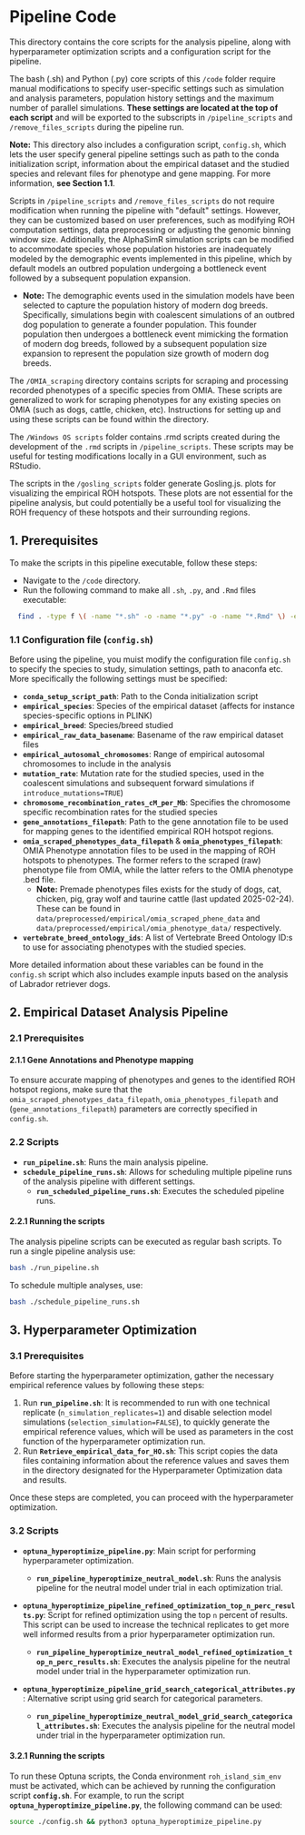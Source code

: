 # Pipeline Code

This directory contains the core scripts for the analysis pipeline, along with hyperparameter optimization scripts and a configuration script for the pipeline.

The bash (.sh) and Python (.py) core scripts of this `/code` folder require manual modifications to specify user-specific settings such as simulation and analysis parameters, population history settings and the maximum number of parallel simulations. **These settings are located at the top of each script** and will be exported to the subscripts in `/pipeline_scripts` and `/remove_files_scripts` during the pipeline run.

**Note:** This directory also includes a configuration script, `config.sh`, which lets the user specify general pipeline settings such as path to the conda initialization script, information about the empirical dataset and the studied species and relevant files for phenotype and gene mapping. For more information, **see Section 1.1**.

Scripts in `/pipeline_scripts` and `/remove_files_scripts` do not require modification when running the pipeline with "default" settings. However, they can be customized based on user preferences, such as modifying ROH computation settings, data preprocessing or adjusting the genomic binning window size. 
Additionally, the AlphaSimR simulation scripts can be modified to accommodate species whose population histories are inadequately modeled by the demographic events implemented in this pipeline, which by default models an outbred population undergoing a bottleneck event followed by a  subsequent population expansion.  
 - **Note:** The demographic events used in the simulation models have been selected to capture the population history of modern dog breeds. Specifically, simulations begin with coalescent simulations of an outbred dog population to generate a founder population. This founder population then undergoes a bottleneck event mimicking the formation of modern dog breeds, followed by a subsequent population size expansion to represent the population size growth of modern dog breeds. 

The `/OMIA_scraping` directory contains scripts for scraping and processing recorded phenotypes of a specific species from OMIA. These scripts are generalized to work for scraping phenotypes for any existing species on OMIA (such as dogs, cattle, chicken, etc). Instructions for setting up and using these scripts can be found within the directory. 

The `/Windows OS scripts` folder contains .rmd scripts created during the development of the `.rmd` scripts in `/pipeline_scripts`. These scripts may be useful for testing modifications locally in a GUI environment, such as RStudio.

The scripts in the `/gosling_scripts` folder generate Gosling.js. plots for visualizing the empirical ROH hotspots. These plots are not essential for the pipeline analysis, but could potentially be a useful tool for visualizing the ROH frequency of these hotspots and their surrounding regions.

## 1. Prerequisites
To make the scripts in this pipeline executable, follow these steps:
- Navigate to the `/code` directory.
- Run the following command to make all `.sh`, `.py`, and `.Rmd` files executable:
```bash
  find . -type f \( -name "*.sh" -o -name "*.py" -o -name "*.Rmd" \) -exec chmod +x {} \; 
```

### 1.1 Configuration file (`config.sh`)
Before using the pipeline, you muist modify the configuration file `config.sh` to specify the species to study, simulation settings, path to anaconfa etc.
More specifically the following settings must be specified:
- **`conda_setup_script_path`**: Path to the Conda initialization script
- **`empirical_species`**: Species of the empirical dataset (affects for instance species-specific options in PLINK)
- **`empirical_breed`**: Species/breed studied
- **`empirical_raw_data_basename`**: Basename of the raw empirical dataset files
- **`empirical_autosomal_chromosomes`**: Range of empirical autosomal chromosomes to include in the analysis
- **`mutation_rate`**: Mutation rate for the studied species, used in the coalescent simulations and subsequent forward simulations if `introduce_mutations=TRUE`)
- **`chromosome_recombination_rates_cM_per_Mb`**: Specifies the chromosome specific recombination rates for the studied species
- **`gene_annotations_filepath`**: Path to the gene annotation file to be used for mapping genes to the identified empirical ROH hotspot regions.
- **`omia_scraped_phenotypes_data_filepath`** & **`omia_phenotypes_filepath`**: OMIA Phenotype annotation files to be used in the mapping of ROH hotspots to phenotypes. The former refers to the scraped (raw) phenotype file from OMIA, while the latter refers to the OMIA phenotype .bed file.
  -  **Note:** Premade phenotypes files exists for the study of dogs, cat, chicken, pig, gray wolf and taurine cattle (last updated 2025-02-24). These can be found in `data/preprocessed/empirical/omia_scraped_phene_data` and `data/preprocessed/empirical/omia_phenotype_data/` respectively. 
- **`vertebrate_breed_ontology_ids`**: A list of Vertebrate Breed Ontology ID:s to use for associating phenotypes with the studied species.

More detailed information about these variables can be found in the `config.sh` script which also includes example inputs based on the analysis of Labrador retriever dogs.


## 2. Empirical Dataset Analysis Pipeline
### 2.1 Prerequisites
#### 2.1.1 Gene Annotations and Phenotype mapping
To ensure accurate mapping of phenotypes and genes to the identified ROH hotspot regions, make sure that the `omia_scraped_phenotypes_data_filepath`, `omia_phenotypes_filepath` and (`gene_annotations_filepath`) parameters are correctly specified in `config.sh`.

### 2.2 Scripts

- **`run_pipeline.sh`**: Runs the main analysis pipeline.
- **`schedule_pipeline_runs.sh`**: Allows for scheduling multiple pipeline runs of the analysis pipeline with different settings.
  - **`run_scheduled_pipeline_runs.sh`**: Executes the scheduled pipeline runs.

#### 2.2.1 Running the scripts
The analysis pipeline scripts can be executed as regular bash scripts.
To run a single pipeline analysis use:
``` bash
bash ./run_pipeline.sh
```
To schedule multiple analyses, use:
``` bash
bash ./schedule_pipeline_runs.sh
```
## 3. Hyperparameter Optimization

### 3.1 Prerequisites

Before starting the hyperparameter optimization, gather the necessary empirical reference values by following these steps:

1. Run **`run_pipeline.sh`**: It is recommended to run with one technical replicate (`n_simulation_replicates=1`) and disable selection model simulations (`selection_simulation=FALSE`), to quickly generate the empirical reference values, which will be used as parameters in the cost function of the hyperparameter optimization run.
2. Run **`Retrieve_empirical_data_for_HO.sh`**: This script copies the data files containing information about the reference values and saves them in the directory designated for the Hyperparameter Optimization data and results.

Once these steps are completed, you can proceed with the hyperparameter optimization.

### 3.2 Scripts
- **`optuna_hyperoptimize_pipeline.py`**: Main script for performing hyperparameter optimization.
  - **`run_pipeline_hyperoptimize_neutral_model.sh`**: Runs the analysis pipeline for the neutral model under trial in each optimization trial.

- **`optuna_hyperoptimize_pipeline_refined_optimization_top_n_perc_results.py`**: Script for refined optimization using the top `n` percent of results. This script can be used to increase the technical replicates to get more well informed results from a prior hyperparameter optimization run.
  - **`run_pipeline_hyperoptimize_neutral_model_refined_optimization_top_n_perc_results.sh`**: Executes the analysis pipeline for the neutral model under trial in the hyperparameter optimization run.
  
- **`optuna_hyperoptimize_pipeline_grid_search_categorical_attributes.py`**: Alternative script using grid search for categorical parameters.
  - **`run_pipeline_hyperoptimize_neutral_model_grid_search_categorical_attributes.sh`**: Executes the analysis pipeline for the neutral model under trial in the hyperparameter optimization run.

#### 3.2.1 Running the scripts
To run these Optuna scripts, the Conda environment `roh_island_sim_env` must be activated, which can be achieved by running the configuration script **`config.sh`**. For example, to run the script **`optuna_hyperoptimize_pipeline.py`**, the following command can be used: 
``` bash
source ./config.sh && python3 optuna_hyperoptimize_pipeline.py
```